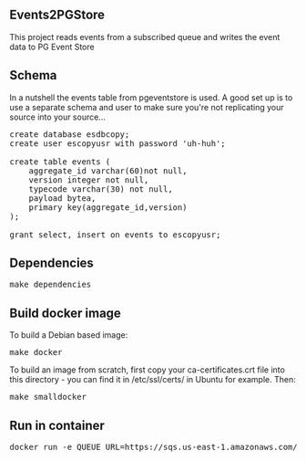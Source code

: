## Events2PGStore

This project reads events from a subscribed queue and writes the event data to PG Event Store

## Schema

In a nutshell the events table from pgeventstore is used. A good set up is to use a separate schema
and user to make sure you're not replicating your source into your source...

<pre>
create database esdbcopy;
create user escopyusr with password 'uh-huh';

create table events (
    aggregate_id varchar(60)not null,
    version integer not null,
    typecode varchar(30) not null,
    payload bytea,
    primary key(aggregate_id,version)
);

grant select, insert on events to escopyusr;
</pre>

## Dependencies

<pre>
make dependencies
</pre>


## Build docker image

To build a Debian based image:

<pre>
make docker
</pre>

To build an image from scratch, first copy your ca-certificates.crt file into this directory - you can find it in
/etc/ssl/certs/ in Ubuntu for example. Then:

<pre>
make smalldocker
</pre>

## Run in container

<pre>
docker run -e QUEUE_URL=https://sqs.us-east-1.amazonaws.com/930295567417/juneq -e DB_HOST=eventstoredb -e DB_NAME=esdbcopy -e DB_PASSWORD=uh-huh -e DB_PORT=5432 -e DB_USER=escopyusr --link eventstoredb:postgres  dasmith/e2pgs
</pre>

